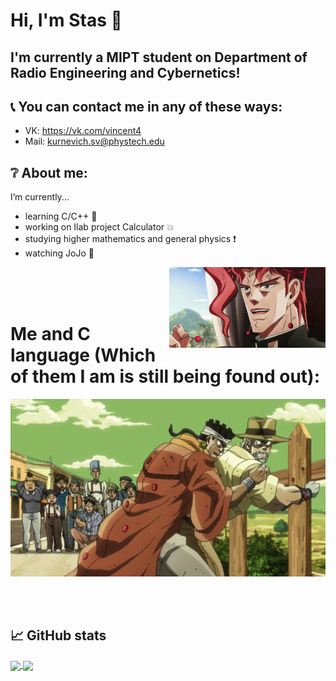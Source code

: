 # Hi, I'm Stas 👋

## I'm currently a MIPT student on Department of Radio Engineering and Cybernetics!

## :telephone_receiver: You can contact me in any of these ways:
- VK: https://vk.com/vincent4
- Mail: kurnevich.sv@phystech.edu

## :grey_question: About me:
I’m currently...
- learning С/C++ :eyes:
- working on Ilab project Calculator :boom:
- studying higher mathematics and general physics :exclamation:
- watching JoJo :purple_heart:

<img hight="200" width="250" alt="GIF" align="right" src="https://github.com/Stan1slavssKy/Stan1slavssKy/blob/main/assets/GRPY.gif">


</br>
</br>
</br>

# Me and C language (Which of them I am is still being found out):

<div align="center">
<img hight="400" width="700" align = "center" alt="GIF"  src="https://github.com/Stan1slavssKy/Stan1slavssKy/blob/main/assets/8RUF.gif">
</div>

</br>
</br>
</br>

## 📈 GitHub stats

<a href="https://www.youtube.com/watch?v=dQw4w9WgXcQ&ab_channel=RickAstleyVEVO">
  <img align="center" src="https://github-readme-stats.vercel.app/api/top-langs/?username=Stan1slavssKy&theme=synthwave"/>
</a>

<a href="https://www.youtube.com/watch?v=dQw4w9WgXcQ&ab_channel=RickAstleyVEVO">
  <img align="center" src="https://github-readme-stats.vercel.app/api?username=Stan1slavssKy&&show_icons=true&theme=synthwave" />
</a>
